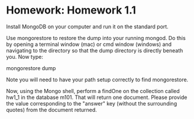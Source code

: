 # Homework: Homework 1.1

Install MongoDB on your computer and run it on the standard port.

Use mongorestore to restore the dump into your running mongod. Do this by opening a terminal window (mac) or cmd window (windows) and navigating to the directory so that the dump directory is directly beneath you. Now type:

mongorestore dump

Note you will need to have your path setup correctly to find mongorestore.

Now, using the Mongo shell, perform a findOne on the collection called hw1_1 in the database m101. That will return one document. 
Please provide the value corresponding to the "answer" key (without the surrounding quotes) from the document returned.
